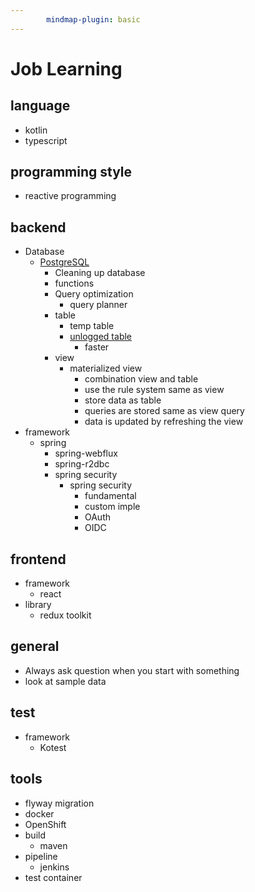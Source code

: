 ```yaml
---
		mindmap-plugin: basic
---
```


# Job Learning

## language
- kotlin
- typescript

## programming style
- reactive programming

## backend
- Database
   - [PostgreSQL](./postgresql.md)
      - Cleaning up database
      - functions
      - Query optimization
         - query planner
      - table
         - temp table
         - [unlogged table](https://www.compose.com/articles/faster-performance-with-unlogged-tables-in-postgresql/)
            - faster
      - view
         - materialized view
            - combination view and table
            - use the rule system same as view
            - store data as table
            - queries are stored same as view query
            - data is updated by refreshing the view
- framework
   - spring
      - spring-webflux
      - spring-r2dbc
      - spring security
         - spring security
            - fundamental
            - custom imple
            - OAuth
            - OIDC

## frontend
- framework
   - react
- library
   - redux toolkit

## general
- Always ask question when you start  with something
- look at sample data

## test
- framework
   - Kotest

## tools
- flyway migration
- docker
- OpenShift
- build
   - maven
- pipeline
   - jenkins
- test container